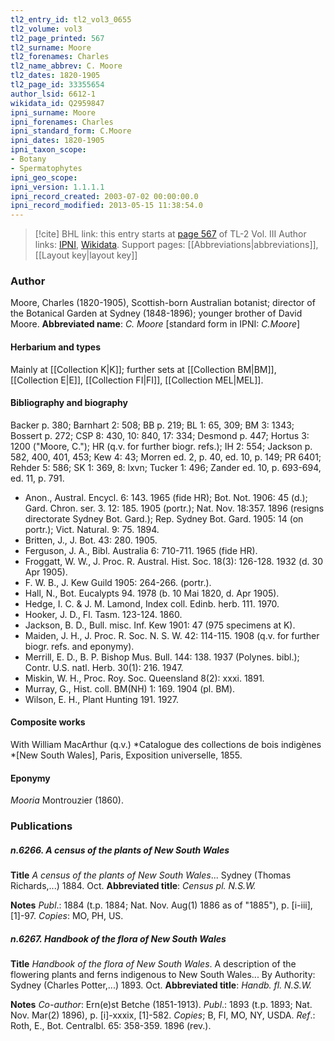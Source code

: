 ```yaml
---
tl2_entry_id: tl2_vol3_0655
tl2_volume: vol3
tl2_page_printed: 567
tl2_surname: Moore
tl2_forenames: Charles
tl2_name_abbrev: C. Moore
tl2_dates: 1820-1905
tl2_page_id: 33355654
author_lsid: 6612-1
wikidata_id: Q2959847
ipni_surname: Moore
ipni_forenames: Charles
ipni_standard_form: C.Moore
ipni_dates: 1820-1905
ipni_taxon_scope: 
- Botany
- Spermatophytes
ipni_geo_scope: 
ipni_version: 1.1.1.1
ipni_record_created: 2003-07-02 00:00:00.0
ipni_record_modified: 2013-05-15 11:38:54.0
---
```


> [!cite] BHL link: this entry starts at [page 567](https://www.biodiversitylibrary.org/page/33355654) of TL-2 Vol. III
> Author links: [IPNI](https://www.ipni.org/a/6612-1), [Wikidata](https://www.wikidata.org/wiki/Q2959847). Support pages: [[Abbreviations|abbreviations]], [[Layout key|layout key]]

### Author

Moore, Charles (1820-1905), Scottish-born Australian botanist; director of the Botanical Garden at Sydney (1848-1896); younger brother of David Moore. 
**Abbreviated name**: *C. Moore* \[standard form in IPNI: *C.Moore*\]

#### Herbarium and types

Mainly at [[Collection K|K]]; further sets at [[Collection BM|BM]], [[Collection E|E]], [[Collection FI|FI]], [[Collection MEL|MEL]].

#### Bibliography and biography

Backer p. 380; Barnhart 2: 508; BB p. 219; BL 1: 65, 309; BM 3: 1343; Bossert p. 272; CSP 8: 430, 10: 840, 17: 334; Desmond p. 447; Hortus 3: 1200 ("Moore, C."); HR (q.v. for further biogr. refs.); IH 2: 554; Jackson p. 582, 400, 401, 453; Kew 4: 43; Morren ed. 2, p. 40, ed. 10, p. 149; PR 6401; Rehder 5: 586; SK 1: 369, 8: lxvn; Tucker 1: 496; Zander ed. 10, p. 693-694, ed. 11, p. 791.
- Anon., Austral. Encycl. 6: 143. 1965 (fide HR); Bot. Not. 1906: 45 (d.); Gard. Chron. ser. 3. 12: 185. 1905 (portr.); Nat. Nov. 18:357. 1896 (resigns directorate Sydney Bot. Gard.); Rep. Sydney Bot. Gard. 1905: 14 (on portr.); Vict. Natural. 9: 75. 1894.
- Britten, J., J. Bot. 43: 280. 1905.
- Ferguson, J. A., Bibl. Australia 6: 710-711. 1965 (fide HR).
- Froggatt, W. W., J. Proc. R. Austral. Hist. Soc. 18(3): 126-128. 1932 (d. 30 Apr 1905).
- F. W. B., J. Kew Guild 1905: 264-266. (portr.).
- Hall, N., Bot. Eucalypts 94. 1978 (b. 10 Mai 1820, d. Apr 1905).
- Hedge, I. C. & J. M. Lamond, Index coll. Edinb. herb. 111. 1970.
- Hooker, J. D., Fl. Tasm. 123-124. 1860.
- Jackson, B. D., Bull. misc. Inf. Kew 1901: 47 (975 specimens at K).
- Maiden, J. H., J. Proc. R. Soc. N. S. W. 42: 114-115. 1908 (q.v. for further biogr. refs. and eponymy).
- Merrill, E. D., B. P. Bishop Mus. Bull. 144: 138. 1937 (Polynes. bibl.); Contr. U.S. natl. Herb. 30(1): 216. 1947.
- Miskin, W. H., Proc. Roy. Soc. Queensland 8(2): xxxi. 1891.
- Murray, G., Hist. coll. BM(NH) 1: 169. 1904 (pl. BM).
- Wilson, E. H., Plant Hunting 191. 1927.

#### Composite works

With William MacArthur (q.v.) *Catalogue des collections de bois indigènes *\[New South Wales\], Paris, Exposition universelle, 1855.

#### Eponymy

*Mooria* Montrouzier (1860).

### Publications

##### n.6266. A census of the plants of New South Wales

**Title**
*A census of the plants of New South Wales*... Sydney (Thomas Richards,...) 1884. Oct.
**Abbreviated title**: *Census pl. N.S.W.*

**Notes**
*Publ*.: 1884 (t.p. 1884; Nat. Nov. Aug(1) 1886 as of "1885"), p. \[i-iii\], \[1\]-97. *Copies*: MO, PH, US.

##### n.6267. Handbook of the flora of New South Wales

**Title**
*Handbook of the flora of New South Wales*. A description of the flowering plants and ferns indigenous to New South Wales... By Authority: Sydney (Charles Potter,...) 1893. Oct.
**Abbreviated title**: *Handb. fl. N.S.W.*

**Notes**
*Co-author*: Ern(e)st Betche (1851-1913).
*Publ*.: 1893 (t.p. 1893; Nat. Nov. Mar(2) 1896), p. \[i\]-xxxix, \[1\]-582. *Copies*; B, FI, MO, NY, USDA.
*Ref*.: Roth, E., Bot. Centralbl. 65: 358-359. 1896 (rev.).

